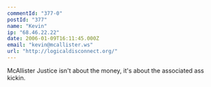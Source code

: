 ```yaml
---
commentId: "377-0"
postId: "377"
name: "Kevin"
ip: "68.46.22.22"
date: 2006-01-09T16:11:45.000Z
email: "kevin@mcallister.ws"
url: "http://logicaldisconnect.org/"
---
```

<p>McAllister Justice isn't about the money, it's about the associated ass kickin.</p>